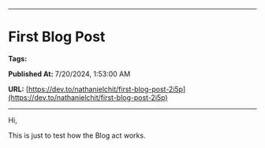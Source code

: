   
  <hr />
  
  # First Blog Post
  
  **Tags:** 

  **Published At:** 7/20/2024, 1:53:00 AM

  **URL:** [https://dev.to/nathanielchit/first-blog-post-2i5p](https://dev.to/nathanielchit/first-blog-post-2i5p)

  <hr />
  Hi,

This is just to test how the Blog act works.    
  